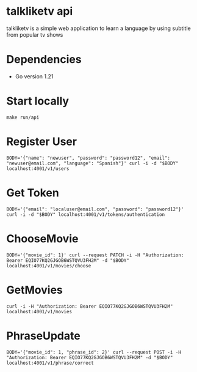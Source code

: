 # talkliketv api

talkliketv is a simple web application to learn a language by using subtitle from popular tv shows

# Dependencies

- Go version 1.21

# Start locally

`make run/api`

# Register User

`BODY='{"name": "newuser", "password": "password12", "email": "newuser@email.com", "language": "Spanish"}'
curl -i -d "$BODY" localhost:4001/v1/users`

# Get Token

`BODY='{"email": "localuser@email.com", "password": "password12"}' 
curl -i -d "$BODY" localhost:4001/v1/tokens/authentication`

# ChooseMovie

`BODY='{"movie_id": 1}'
curl --request PATCH -i -H "Authorization: Bearer EQIO77KQ2GJGOB6WSTQVU3FH2M" -d "$BODY" localhost:4001/v1/movies/choose`

# GetMovies

`curl -i -H "Authorization: Bearer EQIO77KQ2GJGOB6WSTQVU3FH2M" localhost:4001/v1/movies`

# PhraseUpdate

`BODY='{"movie_id": 1, "phrase_id": 2}'
curl --request POST -i -H "Authorization: Bearer EQIO77KQ2GJGOB6WSTQVU3FH2M" -d "$BODY" localhost:4001/v1/phrase/correct`